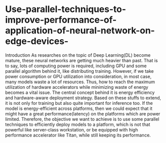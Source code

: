 # Use-parallel-techniques-to-improve-performance-of-application-of-neural-network-on-edge-devices-
Introduction As researches on the topic of Deep Learning(DL) become mature, these neural networks are getting much heavier than past. That is to say, lots of computing power is required, including GPU and some parallel algorithm behind it, like distributing training. However, if we take power consumption or GPU utilization into consideration, in most case, many models waste a lot of resources. Thus, how to reach the maximum utilization of hardware accelerators while minimizing waste of energy becomes a vital issue. The central concept behind it is energy efficiency and hardware-aware deployment strategy. Based on these stuffs to extend, it is not only for training but also quite important for inference too. If the model is energy-efficient across platforms, then we could expect that it might have a great performance(latency) on the platforms which are power limited. Therefore, the objective we want to achieve is to use some parallel techniques to efficiently deploy models to a platform, which is not that powerful like server-class workstation, or be equipped with high performance accelerator like Titan, while still keeping its performance. 
